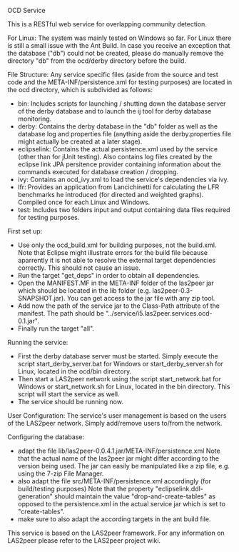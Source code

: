 OCD Service

This is a RESTful web service for overlapping community detection.

For Linux:
The system was mainly tested on Windows so far. For Linux there is still a small issue with the Ant Build. In case you receive an exception that the database ("db") could not be created, please do manually remove the directory "db" from the ocd/derby directory before the build.

File Structure:
Any service specific files (aside from the source and test code and the META-INF/persistence.xml for testing purposes) are located in the ocd directory, which is subdivided as follows:
- bin:
	Includes scripts for launching / shutting down the database server of the derby database and to launch the ij tool for derby database monitoring.
- derby:
	Contains the derby database in the "db" folder as well as the database log and properties file (anything aside the derby.properties file might actually be created at a later stage).
- eclipselink:
	Contains the actual persistence.xml used by the service (other than for jUnit testing). Also contains log files created by the eclipse link JPA persitence provider containing information about the commands executed for database creation / dropping.
- ivy:
	Contains an ocd_ivy.xml to load the service's dependencies via ivy.
- lfr:
	Provides an application from Lancichinetti for calculating the LFR benchmarks he introduced (for directed and weighted graphs). Compiled once for each Linux and Windows.
- test:
	Includes two folders input and output containing data files required for testing purposes.

First set up:
- Use only the ocd_build.xml for building purposes, not the build.xml. Note that Eclipse might illustrate errors for the build file because aparrently it is not able to resolve the external target dependencies correctly. This should not cause an issue.
- Run the target "get_deps" in order to obtain all dependencies.
- Open the MANIFEST.MF in the META-INF folder of the las2peer jar which should be located in the lib folder (e.g. las2peer-0.3-SNAPSHOT.jar). You can get access to the jar file with any zip tool.
- Add now the path of the service jar to the Class-Path attribute of the manifest. The path should be "../service/i5.las2peer.services.ocd-0.1.jar".
- Finally run the target "all".
	
Running the service:
- First the derby database server must be started. Simply execute the script start_derby_server.bat for Windows or start_derby_server.sh for Linux, located in the ocd/bin directory.
- Then start a LAS2peer network using the script start_network.bat for Windows or start_network.sh for Linux, located in the bin directory. This script will start the service as well.
- The service should be running now.

User Configuration:
The service's user management is based on the users of the LAS2peer network. Simply add/remove users to/from the network.

Configuring the database:
- adapt the file lib/las2peer-0.0.4.1.jar/META-INF/persistence.xml
	Note that the actual name of the las2peer jar might differ according to the version being used.
	The jar can easily be manipulated like a zip file, e.g. using the 7-zip File Manager.
- also adapt the file src/META-INF/persistence.xml accordingly (for build/testing purposes)
	Note that the property "eclipselink.ddl-generation" should maintain the value "drop-and-create-tables" as opposed to the persistence.xml in the actual service jar which is set to "create-tables".
- make sure to also adapt the according targets in the ant build file.
	
This service is based on the LAS2peer framework. For any information on LAS2peer please refer to the LAS2peer project wiki.